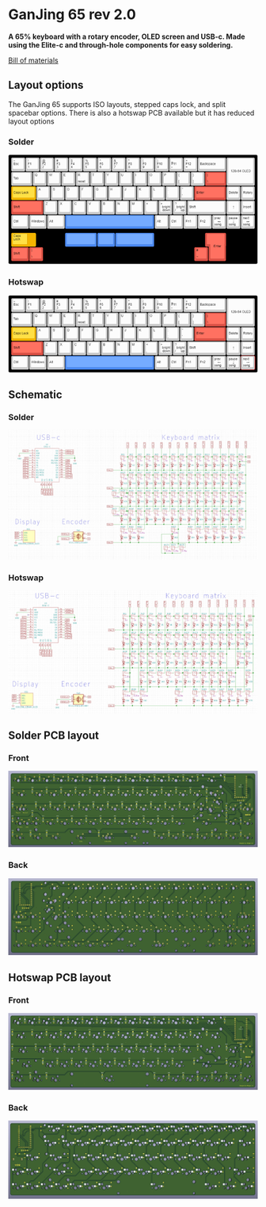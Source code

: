 # GanJing 65 rev 2.0
**A 65% keyboard with a rotary encoder, OLED screen and USB-c. Made using the Elite-c and through-hole components for easy soldering.**

[Bill of materials](https://octopart.com/bom-tool/jvwkTsDN)

## Layout options
The GanJing 65 supports ISO layouts, stepped caps lock, and split spacebar options. There is also a hotswap PCB available but it has reduced layout options

### Solder
![GanJing-65-2.0](./Images/Solder/GanJing_65_rev_2.0_solder_layout.png)
### Hotswap
![](./Images/Hotswap/GanJing_65_rev_2.0_hotswap_layout.png)
## Schematic

### Solder
![](./Images/Solder/GanJing_65_rev_2.0_solder_schematic.png)
### Hotswap
![](./Images/Hotswap/GanJing_65_rev_2.0_hotswap_schematic.png)

## Solder PCB layout
### Front
![](./Images/Solder/GanJing_65_rev_2.0_solder_PCB_front.png)

### Back
![](./Images/Solder/GanJing_65_rev_2.0_solder_PCB_back.png)

## Hotswap PCB layout
### Front
![](./Images/Hotswap/GanJing_65_rev_2.0_hotswap_PCB_front.png)

### Back
![](./Images/Hotswap/GanJing_65_rev_2.0_hotswap_PCB_back.png)